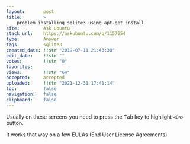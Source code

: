 ```yaml
---
layout:       post
title:        >
    problem installing sqlite3 using apt-get install
site:         Ask Ubuntu
stack_url:    https://askubuntu.com/q/1157654
type:         Answer
tags:         sqlite3
created_date: !!str "2019-07-11 21:43:30"
edit_date:    !!str ""
votes:        !!str "0"
favorites:    
views:        !!str "64"
accepted:     Accepted
uploaded:     !!str "2021-12-31 17:41:14"
toc:          false
navigation:   false
clipboard:    false
---
```


Usually on these screens you need to press the <kbd>Tab</kbd> key to highlight `<OK>` button.

It works that way on a few EULAs (End User License Agreements)
